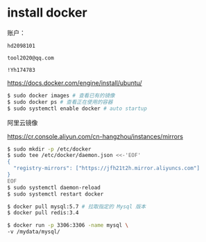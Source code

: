 # install docker

账户：

```
hd2098101

tool2020@qq.com

!Yh174783
```



https://docs.docker.com/engine/install/ubuntu/

```bash
$ sudo docker images # 查看已有的镜像
$ sudo docker ps # 查看正在使用的容器
$ sudo systemctl enable docker # auto startup
```

阿里云镜像

https://cr.console.aliyun.com/cn-hangzhou/instances/mirrors

```bash
$ sudo mkdir -p /etc/docker
$ sudo tee /etc/docker/daemon.json <<-'EOF'
{
  "registry-mirrors": ["https://jfh21t2h.mirror.aliyuncs.com"]
}
EOF
$ sudo systemctl daemon-reload
$ sudo systemctl restart docker
```

```bash
$ docker pull mysql:5.7 # 拉取指定的 Mysql 版本
$ docker pull redis:3.4 
```

```bash
$ docker run -p 3306:3306 -name mysql \
-v /mydata/mysql/
```


